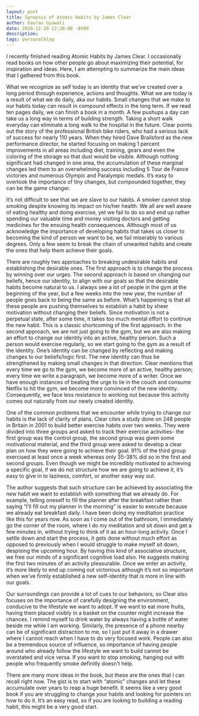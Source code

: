 ```yaml
---
layout: post
title: Synopsis of Atomic Habits by James Clear
author: Gaurav Gyawali
date: 2020-12-20 12:20:00 -0500
description: 
tags: personalblog
---
```


I recently finished reading Atomic Habits by James Clear. I occasionally read books on how other people go about maximizing their potential, for inspiration and ideas. Here, I am attempting to summarize the main ideas that I gathered from this book.

What we recognize as self today is an identity that we’ve created over a long period through experience, actions and thoughts. What we are today is a result of what we do daily, aka our habits. Small changes that we make to our habits today can result in compound effects in the long term. If we read ten pages daily, we can finish a book in a month. A few pushups a day can take us a long way in terms of building strength. Taking a short walk everyday can eliminate a long walk to the hospital in the future. Clear points out the story of the professional British bike riders, who had a serious lack of success for nearly 110 years. When they hired Dave Brailsford as the new performance director, he started focusing on making 1 percent improvements in all areas including diet, training, gears and even the coloring of the storage so that dust would be visible. Although nothing significant had changed in one area, the accumulation of these marginal changes led them to an overwhelming success including 5 Tour de France victories and numerous Olympic and Paralympic medals. It’s easy to overlook the importance of tiny changes, but compounded together, they can be the game changer.

 It’s not difficult to see that we are slave to our habits. A smoker cannot stop smoking despite knowing its impact on his/her health. We all are well aware of eating healthy and doing exercise, yet we fail to do so and end up rather spending our valuable time and money visiting doctors and getting medicines for the ensuing health consequences. Although most of us acknowledge the importance of developing habits that takes us closer to becoming the kind of person we want to be, we fail miserably to various degrees. Only a few seem to break the chain of unwanted habits and create the ones that help them achieve their goals.

There are roughly two approaches to breaking undesirable habits and establishing the desirable ones. The first approach is to change the process by winning over our urges. The second approach is based on changing our beliefs, hence our identity, to align with our goals so that the desirable habits become natural to us. I always see a lot of people in the gym at the beginning of the year, but a few weeks into the new year, the number of people goes back to being the same as before. What’s happening is that all these people are pushing themselves to establish a habit by sheer motivation without changing their beliefs. Since motivation is not a perpetual state, after some time, it takes too much mental effort to continue the new habit. This is a classic shortcoming of the first approach. In the second approach, we are not just going to the gym, but we are also making an effort to change our identity into an active, healthy person. Such a person would exercise regularly, so we start going to the gym as a result of the identity. One’s identity can be changed by reflecting and making changes to our beliefs/logic first. The new identity can thus be strengthened by making small changes in that direction. Clear mentions that every time we go to the gym, we become more of an active, healthy person; every time we write a paragraph, we become more of a writer. Once we have enough instances of beating the urge to lie in the couch and consume Netflix to hit the gym, we become more convinced of the new identity. Consequently, we face less resistance to working out because this activity comes out naturally from our newly created identity.

One of the common problems that we encounter while trying to change our habits is the lack of clarity of plans. Clear cites a study done on 248 people in Britain in 2001 to build better exercise habits over two weeks. They were divided into three groups and asked to track their exercise activities- the first group was the control group, the second group was given some motivational material, and the third group were asked to develop a clear plan on how they were going to achieve their goal. 91% of the third group exercised at least once a week whereas only 35-38% did so in the first and second groups. Even though we might be incredibly motivated to achieving a specific goal, if we do not structure how we are going to achieve it, it’s easy to give in to laziness, comfort, or another easy way out.

The author suggests that such structure can be achieved by associating the new habit we want to establish with something that we already do. For example, telling oneself to fill the planner after the breakfast rather than saying “I’ll fill out my planner in the morning” is easier to execute because we already eat breakfast daily. I have been doing my meditation practice like this for years now. As soon as I come out of the bathroom, I immediately go the corner of the room, where I do my meditation and sit down and get a few minutes in, without trying to think of it as an hour-long activity. Once I settle down and start the process, it gets done without much effort as opposed to previously when I would struggle to make myself sit down, despising the upcoming hour. By having this kind of associative structure, we free our minds of a significant cognitive load also.  He suggests making the first two minutes of an activity pleasurable. Once we enter an activity, it’s more likely to end up coming out victorious although it’s not so important when we’ve firmly established a new self-identity that is more in line with our goals.

Our surroundings can provide a lot of cues to our behaviors, so Clear also focuses on the importance of carefully designing the environment, conducive to the lifestyle we want to adopt. If we want to eat more fruits, having them placed visibly in a basket on the counter might increase the chances. I remind myself to drink water by always having a bottle of water beside me while I am working. Similarly, the presence of a phone nearby can be of significant distraction to me, so I just put it away in a drawer where I cannot reach when I have to do very focused work. People can also be a tremendous source of influence, so importance of having people around who already follow the lifestyle we want to build cannot be overstated and vice versa. If you want to stop smoking, hanging out with people who frequently smoke definitly doesn’t help.

There are many more ideas in the book, but these are the ones that I can recall right now. The gist is to start with “atomic” changes and let these accumulate over years to reap a huge benefit. It seems like a very good book if you are struggling to change your habits and looking for pointers on how to do it. It’s an easy read, so if you are looking to building a reading habit, this might be a very good start.
